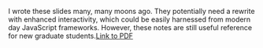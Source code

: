 I wrote these slides many, many moons ago. They potentially need a rewrite with enhanced interactivity, which could be easily harnessed from modern day JavaScript frameworks.
However, these notes are still useful reference for new graduate students.<a href="../presentations/TutorialTalk.pdf" target="_blank">Link to PDF</a>

